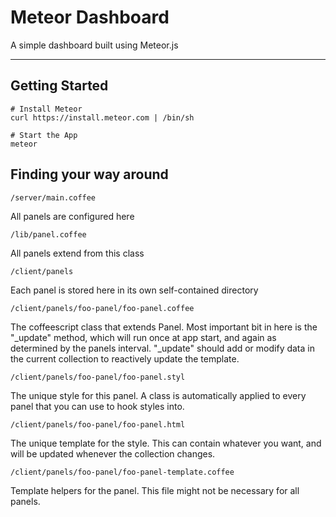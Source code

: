 # Meteor Dashboard

A simple dashboard built using Meteor.js

----

## Getting Started


```
# Install Meteor
curl https://install.meteor.com | /bin/sh

# Start the App
meteor
```

## Finding your way around

```
/server/main.coffee
```
All panels are configured here

```
/lib/panel.coffee
```
All panels extend from this class

```
/client/panels
```
Each panel is stored here in its own self-contained directory

```
/client/panels/foo-panel/foo-panel.coffee
```
The coffeescript class that extends Panel. Most important bit in here is the "_update" method, which will run once at app start, and again as determined by the panels interval. "_update" should add or modify data in the current collection to reactively update the template.

```
/client/panels/foo-panel/foo-panel.styl
```
The unique style for this panel. A class is automatically applied to every panel that you can use to hook styles into.

```
/client/panels/foo-panel/foo-panel.html
```
The unique template for the style. This can contain whatever you want, and will be updated whenever the collection changes.

```
/client/panels/foo-panel/foo-panel-template.coffee
```
Template helpers for the panel. This file might not be necessary for all panels.